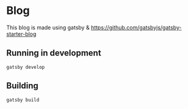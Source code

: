 # Blog

This blog is made using gatsby & https://github.com/gatsbyjs/gatsby-starter-blog

## Running in development

`gatsby develop`

## Building

`gatsby build`
